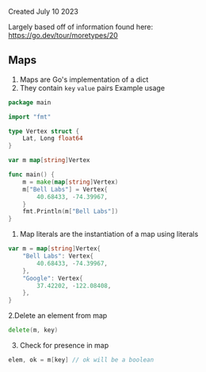 Created July 10 2023

Largely based off of information found here: https://go.dev/tour/moretypes/20

## Maps
1. Maps are Go's implementation of a dict
2. They contain `key` `value` pairs
Example usage
```go
package main

import "fmt"

type Vertex struct {
	Lat, Long float64
}

var m map[string]Vertex

func main() {
	m = make(map[string]Vertex)
	m["Bell Labs"] = Vertex{
		40.68433, -74.39967,
	}
	fmt.Println(m["Bell Labs"])
}

```
1. Map literals are the instantiation of a map using literals
```go
var m = map[string]Vertex{
	"Bell Labs": Vertex{
		40.68433, -74.39967,
	},
	"Google": Vertex{
		37.42202, -122.08408,
	},
}
```
2.Delete an element from map
```go
delete(m, key)
```
3. Check for presence in map
```go
elem, ok = m[key] // ok will be a boolean
```
